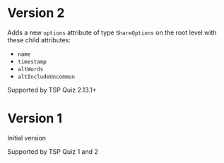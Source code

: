 # Version 2
Adds a new `options` attribute of type `ShareOptions` on the root level with these child attributes:
* `name`
* `timestamp`
* `altWords`
* `altIncludeUncommon`

Supported by TSP Quiz 2.13.1+

# Version 1
Initial version

Supported by TSP Quiz 1 and 2